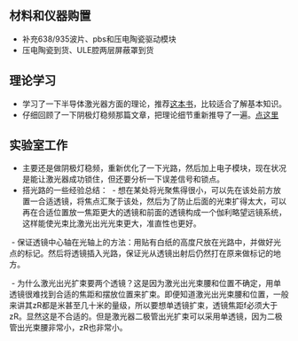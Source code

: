 ## 材料和仪器购置
- 补充638/935波片、pbs和压电陶瓷驱动模块
- 压电陶瓷到货、ULE腔两层屏蔽罩到货
## 理论学习
- 学习了一下半导体激光器方面的理论，推荐[这本书]()，比较适合了解基本知识。
- 仔细回顾了一下阴极灯稳频那篇文章，把理论细节重新推导了一遍。[点这里]()

## 实验室工作
-  主要还是做阴极灯稳频，重新优化了一下光路，然后加上电子模块，现在状况是能让激光器成功锁住，但还要分析一下误差信号和锁点。
-  搭光路的一些经验总结：
  -  想在某处将光聚焦得很小，可以先在该处前方放置一合适透镜，将焦点汇聚于该处，然后为了防止后面的光束扩得太大，可以再在合适位置放一焦距更大的透镜和前面的透镜构成一个伽利略望远镜系统，这样能使光束比激光出光光束更大，准直性也更好。
  
  - 保证透镜中心轴在光轴上的方法：用贴有白纸的高度尺放在光路中，并做好光点的标记。然后将透镜插入光路，保证光从透镜出射后仍然打在原来做标记的地方。
  
  - 为什么激光出光扩束要两个透镜？这是因为激光出光束腰和位置不确定，用单透镜很难找到合适的焦距和摆放位置来扩束。即便知道激光出光束腰和位置，一般来讲其zR都是米甚至几十米的量级，所以要想单透镜扩束，透镜焦距f必须大于zR。显然这是不合适的。但是激光器二极管出光扩束可以采用单透镜，因为二极管出光束腰非常小，zR也非常小。
